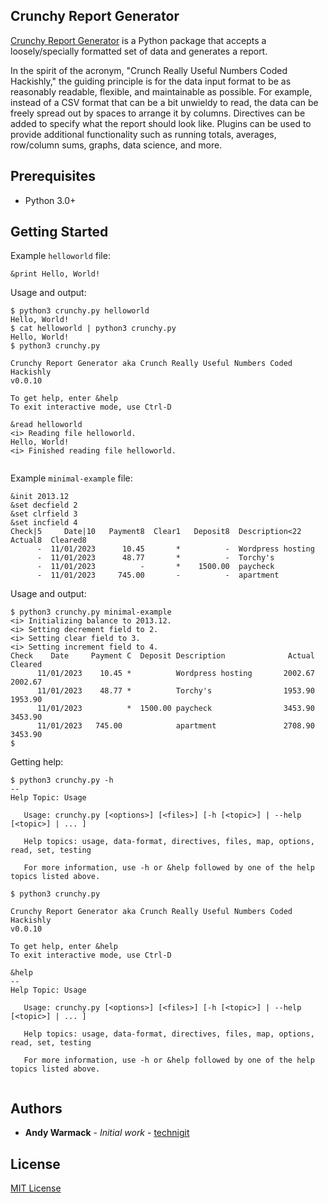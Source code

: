 ## Crunchy Report Generator
<font color = "black">[Crunchy Report Generator](archive/HISTORY.md)</font> is a Python package that accepts a loosely/specially formatted set of data and generates a report.

In the spirit of the acronym, "Crunch Really Useful Numbers Coded Hackishly," the guiding principle is for the data input format to be as reasonably readable, flexible, and maintainable as possible.  For example, instead of a CSV format that can be a bit unwieldy to read, the data can be freely spread out by spaces to arrange it by columns.  Directives can be added to specify what the report should look like.  Plugins can be used to provide additional functionality such as running totals, averages, row/column sums, graphs, data science, and more.

## Prerequisites
* Python 3.0+

## Getting Started
Example `helloworld` file:
```
&print Hello, World!
```

Usage and output:
```
$ python3 crunchy.py helloworld
Hello, World!
$ cat helloworld | python3 crunchy.py
Hello, World!
$ python3 crunchy.py

Crunchy Report Generator aka Crunch Really Useful Numbers Coded Hackishly
v0.0.10

To get help, enter &help
To exit interactive mode, use Ctrl-D

&read helloworld
<i> Reading file helloworld.
Hello, World!
<i> Finished reading file helloworld.


```

Example `minimal-example` file:
```
&init 2013.12
&set decfield 2
&set clrfield 3
&set incfield 4
Check|5     Date|10   Payment8  Clear1   Deposit8  Description<22  Actual8  Cleared8
      -  11/01/2023      10.45       *          -  Wordpress hosting
      -  11/01/2023      48.77       *          -  Torchy's
      -  11/01/2023          -       *    1500.00  paycheck
      -  11/01/2023     745.00       -          -  apartment
```

Usage and output:
```
$ python3 crunchy.py minimal-example
<i> Initializing balance to 2013.12.
<i> Setting decrement field to 2.
<i> Setting clear field to 3.
<i> Setting increment field to 4.
Check    Date     Payment C  Deposit Description              Actual  Cleared
      11/01/2023    10.45 *          Wordpress hosting       2002.67  2002.67
      11/01/2023    48.77 *          Torchy's                1953.90  1953.90
      11/01/2023          *  1500.00 paycheck                3453.90  3453.90
      11/01/2023   745.00            apartment               2708.90  3453.90
$
```

Getting help:
```
$ python3 crunchy.py -h
--
Help Topic: Usage

   Usage: crunchy.py [<options>] [<files>] [-h [<topic>] | --help [<topic>] | ... ]

   Help topics: usage, data-format, directives, files, map, options, read, set, testing

   For more information, use -h or &help followed by one of the help topics listed above.

$ python3 crunchy.py

Crunchy Report Generator aka Crunch Really Useful Numbers Coded Hackishly
v0.0.10

To get help, enter &help
To exit interactive mode, use Ctrl-D

&help
--
Help Topic: Usage

   Usage: crunchy.py [<options>] [<files>] [-h [<topic>] | --help [<topic>] | ... ]

   Help topics: usage, data-format, directives, files, map, options, read, set, testing

   For more information, use -h or &help followed by one of the help topics listed above.


```

## Authors
* **Andy Warmack** - *Initial work* - [technigit](https://github.com/technigit)

## License
[MIT License](LICENSE)
